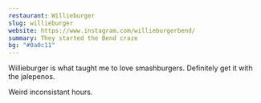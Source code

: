 ```yaml
---
restaurant: Willieburger
slug: willieburger
website: https://www.instagram.com/willieburgerbend/
summary: They started the Bend craze
bg: "#0a0c11"
---
```


Willieburger is what taught me to love smashburgers. Definitely get it with the jalepenos.

Weird inconsistant hours.
